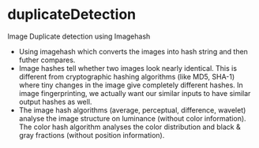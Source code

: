 # duplicateDetection
Image Duplicate detection using Imagehash 


* Using imagehash which converts the images into hash string and then futher compares.
* Image hashes tell whether two images look nearly identical. This is different from cryptographic hashing algorithms (like MD5, SHA-1) where tiny changes in the image give completely different hashes. In image fingerprinting, we actually want our similar inputs to have similar output hashes as well.
* The image hash algorithms (average, perceptual, difference, wavelet) analyse the image structure on luminance (without color information). The color hash algorithm      analyses the color distribution and black & gray fractions (without position information).
